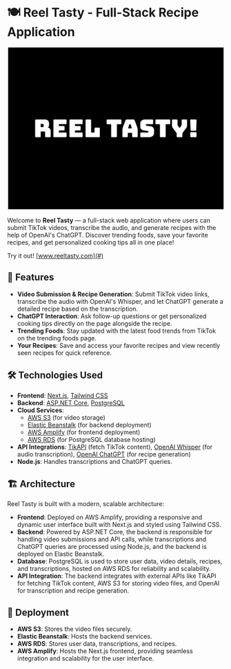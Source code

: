 # 🍽️ Reel Tasty - Full-Stack Recipe Application

<div align="center">
  <img src="rtfrontend/public/reel-tasty-high-resolution-logo-white.png" alt="Reel Tasty" width="500"/>
</div>

Welcome to **Reel Tasty** — a full-stack web application where users can submit TikTok videos, transcribe the audio, and generate recipes with the help of OpenAI's ChatGPT. Discover trending foods, save your favorite recipes, and get personalized cooking tips all in one place!

Try it out! [www.reeltasty.com](#)

## 🚀 Features

- **Video Submission & Recipe Generation**: Submit TikTok video links, transcribe the audio with OpenAI's Whisper, and let ChatGPT generate a detailed recipe based on the transcription.
- **ChatGPT Interaction**: Ask follow-up questions or get personalized cooking tips directly on the page alongside the recipe.
- **Trending Foods**: Stay updated with the latest food trends from TikTok on the trending foods page.
- **Your Recipes**: Save and access your favorite recipes and view recently seen recipes for quick reference.

## 🛠️ Technologies Used

- **Frontend**: [Next.js](https://nextjs.org/), [Tailwind CSS](https://tailwindcss.com/)
- **Backend**: [ASP.NET Core](https://dotnet.microsoft.com/apps/aspnet), [PostgreSQL](https://www.postgresql.org/)
- **Cloud Services**: 
  - [AWS S3](https://aws.amazon.com/s3/) (for video storage)
  - [Elastic Beanstalk](https://aws.amazon.com/elasticbeanstalk/) (for backend deployment)
  - [AWS Amplify](https://aws.amazon.com/amplify/) (for frontend deployment)
  - [AWS RDS](https://aws.amazon.com/rds/) (for PostgreSQL database hosting)
- **API Integrations**: [TikAPI](https://tikapi.io/) (fetch TikTok content), [OpenAI Whisper](https://openai.com/research/whisper) (for audio transcription), [OpenAI ChatGPT](https://openai.com/chatgpt) (for recipe generation)
- **Node.js**: Handles transcriptions and ChatGPT queries.

## 🏗️ Architecture

Reel Tasty is built with a modern, scalable architecture:

- **Frontend**: Deployed on AWS Amplify, providing a responsive and dynamic user interface built with Next.js and styled using Tailwind CSS.
- **Backend**: Powered by ASP.NET Core, the backend is responsible for handling video submissions and API calls, while transcriptions and ChatGPT queries are processed using Node.js, and the backend is deployed on Elastic Beanstalk.
- **Database**: PostgreSQL is used to store user data, video details, recipes, and transcriptions, hosted on AWS RDS for reliability and scalability.
- **API Integration**: The backend integrates with external APIs like TikAPI for fetching TikTok content, AWS S3 for storing video files, and OpenAI for transcription and recipe generation.

## 🚀 Deployment

- **AWS S3**: Stores the video files securely.
- **Elastic Beanstalk**: Hosts the backend services.
- **AWS RDS**: Stores user data, transcriptions, and recipes.
- **AWS Amplify**: Hosts the Next.js frontend, providing seamless integration and scalability for the user interface.

